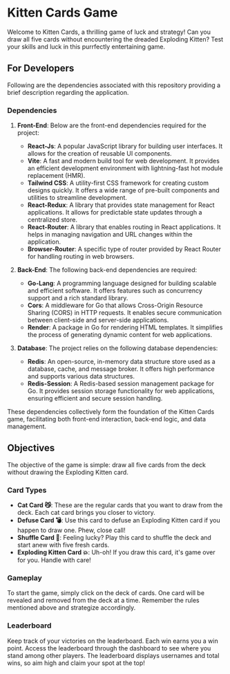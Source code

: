 # Kitten Cards Game

Welcome to Kitten Cards, a thrilling game of luck and strategy! Can you draw all five cards without encountering the dreaded Exploding Kitten? Test your skills and luck in this purrfectly entertaining game.

## For Developers

Following are the dependencies associated with this repository providing a brief description regarding the application.

### Dependencies

1. **Front-End**: Below are the front-end dependencies required for the project:

   -  **React-Js**: A popular JavaScript library for building user interfaces. It allows for the creation of reusable UI components.
   -  **Vite**: A fast and modern build tool for web development. It provides an efficient development environment with lightning-fast hot module replacement (HMR).
   -  **Tailwind CSS**: A utility-first CSS framework for creating custom designs quickly. It offers a wide range of pre-built components and utilities to streamline development.
   -  **React-Redux**: A library that provides state management for React applications. It allows for predictable state updates through a centralized store.
   -  **React-Router**: A library that enables routing in React applications. It helps in managing navigation and URL changes within the application.
   -  **Browser-Router**: A specific type of router provided by React Router for handling routing in web browsers.

2. **Back-End**: The following back-end dependencies are required:

   -  **Go-Lang**: A programming language designed for building scalable and efficient software. It offers features such as concurrency support and a rich standard library.
   -  **Cors**: A middleware for Go that allows Cross-Origin Resource Sharing (CORS) in HTTP requests. It enables secure communication between client-side and server-side applications.
   -  **Render**: A package in Go for rendering HTML templates. It simplifies the process of generating dynamic content for web applications.

3. **Database**: The project relies on the following database dependencies:

   -  **Redis**: An open-source, in-memory data structure store used as a database, cache, and message broker. It offers high performance and supports various data structures.
   -  **Redis-Session**: A Redis-based session management package for Go. It provides session storage functionality for web applications, ensuring efficient and secure session handling.

These dependencies collectively form the foundation of the Kitten Cards game, facilitating both front-end interaction, back-end logic, and data management.

## Objectives

The objective of the game is simple: draw all five cards from the deck without drawing the Exploding Kitten card.

### Card Types

-  **Cat Card 😼**: These are the regular cards that you want to draw from the deck. Each cat card brings you closer to victory.
-  **Defuse Card 💣**: Use this card to defuse an Exploding Kitten card if you happen to draw one. Phew, close call!
-  **Shuffle Card 🔀**: Feeling lucky? Play this card to shuffle the deck and start anew with five fresh cards.
-  **Exploding Kitten Card 💥**: Uh-oh! If you draw this card, it's game over for you. Handle with care!

### Gameplay

To start the game, simply click on the deck of cards. One card will be revealed and removed from the deck at a time. Remember the rules mentioned above and strategize accordingly.

### Leaderboard

Keep track of your victories on the leaderboard. Each win earns you a win point. Access the leaderboard through the dashboard to see where you stand among other players. The leaderboard displays usernames and total wins, so aim high and claim your spot at the top!
